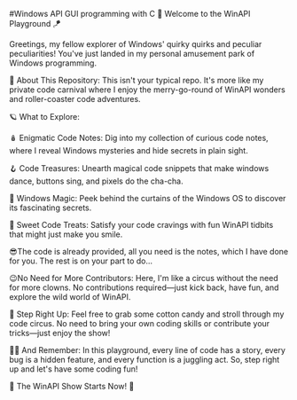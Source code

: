 #Windows API GUI programming with C
🚀 Welcome to the WinAPI Playground 🪁

Greetings, my fellow explorer of Windows' quirky quirks and peculiar peculiarities! You've just landed in my personal amusement park of Windows programming.

🎉 About This Repository:
This isn't your typical repo. It's more like my private code carnival where I enjoy the merry-go-round of WinAPI wonders and roller-coaster code adventures.

🪐 What to Explore:

🪆 Enigmatic Code Notes: Dig into my collection of curious code notes, where I reveal Windows mysteries and hide secrets in plain sight.

🪝 Code Treasures: Unearth magical code snippets that make windows dance, buttons sing, and pixels do the cha-cha.

🔮 Windows Magic: Peek behind the curtains of the Windows OS to discover its fascinating secrets.

🍭 Sweet Code Treats: Satisfy your code cravings with fun WinAPI tidbits that might just make you smile.

😎The code is already provided, all you need is the notes, which I have done for you. The rest is on your part to do...

😉No Need for More Contributors:
Here, I'm like a circus without the need for more clowns. No contributions required—just kick back, have fun, and explore the wild world of WinAPI.

🎈 Step Right Up:
Feel free to grab some cotton candy and stroll through my code circus. No need to bring your own coding skills or contribute your tricks—just enjoy the show!

🤹‍♀️ And Remember:
In this playground, every line of code has a story, every bug is a hidden feature, and every function is a juggling act. So, step right up and let's have some coding fun!

🎪 The WinAPI Show Starts Now! 🎠

